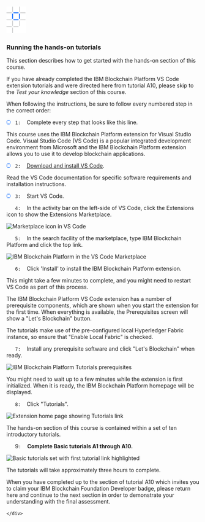 <div class="vert vert-0" data-id="block-v1:IBMDeveloperSkillsNetwork+BC0201EN+v2+type@html+block@09563020c63d4070af8c20c34ff401ba">
        
<div class="xblock xblock-student_view xblock-student_view-html xmodule_display xmodule_HtmlModule xblock-initialized" data-graded="False" data-has-score="False" data-runtime-class="LmsRuntime" data-init="XBlockToXModuleShim" data-block-type="html" data-request-token="a78e75e068be11eb9bff9a92e5472877" data-runtime-version="1" data-usage-id="block-v1:IBMDeveloperSkillsNetwork+BC0201EN+v2+type@html+block@09563020c63d4070af8c20c34ff401ba" data-type="HTMLModule" data-course-id="course-v1:IBMDeveloperSkillsNetwork+BC0201EN+v2">
  
  <h3><img src="/courseware/ibp.png" alt="" width="50" height="69"></h3>
<h3>Running the hands-on tutorials</h3>
<p>This section describes how to get started with the hands-on section of this course.</p>
<p>If you have already completed the IBM Blockchain Platform VS Code extension tutorials and were directed here from tutorial A10, please skip to the <em>Test your knowledge</em> section of this course.</p>
<p>When following the instructions, be sure to follow every numbered step in the correct order:</p>
<p><img src="/courseware/bullet.png" alt="" width="11" height="11">&nbsp;&nbsp; <code>1:</code>&nbsp;&nbsp;&nbsp; Complete every step that looks like this line.</p>
<p>This course uses the IBM Blockchain Platform extension for Visual Studio Code. Visual Studio Code (VS Code) is a popular integrated development environment from Microsoft and the IBM Blockchain Platform extension allows you to use it to develop blockchain applications.</p>
<p><img src="/courseware/bullet.png" alt="" width="11" height="11">&nbsp;&nbsp; <code>2:</code>&nbsp;&nbsp;&nbsp; <a href="https://code.visualstudio.com/Download" target="_blank">Download and install VS Code</a>.</p>
<p>Read the VS Code documentation for&nbsp;specific software requirements and installation instructions.</p>
<p><img src="/courseware/bullet.png" alt="" width="11" height="11">&nbsp;&nbsp; <code>3:</code>&nbsp;&nbsp;&nbsp; Start VS Code.</p>
<p><img src="/assets/courseware/v1/26f1989e66bd04e42f04711d2af7c370/asset-v1:IBMDeveloperSkillsNetwork+BC0201EN+v2+type@asset+block/bullet.png" alt="" width="11" height="11">&nbsp;&nbsp; <code>4:</code>&nbsp;&nbsp;&nbsp; In the activity bar on the left-side of VS Code, click the Extensions icon to show the Extensions Marketplace.</p>
<p><img src="/assets/courseware/v1/03fa53834b7723f2401510a2c6fbe3f2/asset-v1:IBMDeveloperSkillsNetwork+BC0201EN+v2+type@asset+block/4.png" alt="Marketplace icon in VS Code" width="402" height="288"></p>
<p><img src="/assets/courseware/v1/26f1989e66bd04e42f04711d2af7c370/asset-v1:IBMDeveloperSkillsNetwork+BC0201EN+v2+type@asset+block/bullet.png" alt="" width="11" height="11">&nbsp;&nbsp; <code>5:</code>&nbsp;&nbsp;&nbsp; In the search facility of the marketplace, type IBM Blockchain Platform and click the top link.</p>
<p><img src="/assets/courseware/v1/7e570d499189c1325fa45418eb9f2153/asset-v1:IBMDeveloperSkillsNetwork+BC0201EN+v2+type@asset+block/5.png" alt="IBM Blockchain Platform in the VS Code Marketplace" width="716" height="260"></p>
<p><img src="/assets/courseware/v1/26f1989e66bd04e42f04711d2af7c370/asset-v1:IBMDeveloperSkillsNetwork+BC0201EN+v2+type@asset+block/bullet.png" alt="" width="11" height="11">&nbsp;&nbsp; <code>6:</code>&nbsp;&nbsp;&nbsp; Click 'Install' to install the IBM Blockchain Platform extension.</p>
<p>This might take a few minutes to complete, and you might need to restart VS Code as part of this process.</p>
<p>The IBM Blockchain Platform VS Code extension has a number of prerequisite components, which are shown when you start the extension for the first time. When everything is available, the Prerequisites screen will show a "Let's Blockchain" button.</p>
<p>The tutorials make use of the pre-configured local Hyperledger Fabric instance, so ensure that "Enable Local Fabric" is checked.</p>
<p><img src="/assets/courseware/v1/26f1989e66bd04e42f04711d2af7c370/asset-v1:IBMDeveloperSkillsNetwork+BC0201EN+v2+type@asset+block/bullet.png" alt="" width="11" height="11">&nbsp;&nbsp; <code>7:</code>&nbsp;&nbsp;&nbsp; Install any prerequisite software and click "Let's Blockchain" when ready.</p>
<p><img src="/assets/courseware/v1/952630483e287b08a59553d580a0cad0/asset-v1:IBMDeveloperSkillsNetwork+BC0201EN+v2+type@asset+block/7.png" alt="IBM Blockchain Platform Tutorials prerequisites" width="715" height="298"></p>
<p>You might need to wait up to a few minutes while the extension is first initialized. When it is ready, the IBM Blockchain Platform homepage will be displayed.</p>
<p><img src="/assets/courseware/v1/26f1989e66bd04e42f04711d2af7c370/asset-v1:IBMDeveloperSkillsNetwork+BC0201EN+v2+type@asset+block/bullet.png" alt="" width="11" height="11">&nbsp;&nbsp; <code>8:</code>&nbsp;&nbsp;&nbsp; Click "Tutorials".</p>
<p><img src="/assets/courseware/v1/141388a2bae9c0a7fd15036affedc086/asset-v1:IBMDeveloperSkillsNetwork+BC0201EN+v2+type@asset+block/8.png" alt="Extension home page showing Tutorials link" width="713" height="305"></p>
<p>The hands-on section of this course is contained within a set of ten introductory tutorials.</p>
<p><img src="/assets/courseware/v1/26f1989e66bd04e42f04711d2af7c370/asset-v1:IBMDeveloperSkillsNetwork+BC0201EN+v2+type@asset+block/bullet.png" alt="" width="11" height="11">&nbsp;&nbsp; 9<code>:</code>&nbsp;&nbsp;&nbsp; <strong>Complete Basic tutorials A1 through A10.</strong></p>
<p><img src="/assets/courseware/v1/4b3b1e445b086ed0d02f56e0a5891615/asset-v1:IBMDeveloperSkillsNetwork+BC0201EN+v2+type@asset+block/9.png" alt="Basic tutorials set with first tutorial link highlighted" width="717" height="628"></p>
<p></p>
<p>The tutorials will take approximately three hours to complete.</p>
<p>When you have completed up to the section of tutorial A10 which invites you to claim your IBM Blockchain Foundation Developer badge, please return here and continue to the next section in order to demonstrate your understanding with the final assessment.</p>
<p></p>
</div>

    </div>

